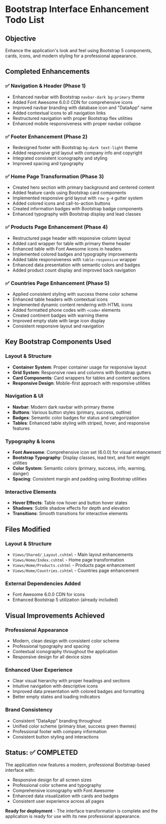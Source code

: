 # Bootstrap Interface Enhancement Todo List

## Objective
Enhance the application's look and feel using Bootstrap 5 components, cards, icons, and modern styling for a professional appearance.

## Completed Enhancements

### ✅ Navigation & Header (Phase 1)
- Enhanced navbar with Bootstrap `navbar-dark bg-primary` theme
- Added Font Awesome 6.0.0 CDN for comprehensive icons
- Improved navbar branding with database icon and "DataApp" name
- Added contextual icons to all navigation links
- Restructured navigation with proper Bootstrap flex utilities
- Enhanced mobile responsiveness with proper navbar collapse

### ✅ Footer Enhancement (Phase 2)
- Redesigned footer with Bootstrap `bg-dark text-light` theme
- Added responsive grid layout with company info and copyright
- Integrated consistent iconography and styling
- Improved spacing and typography

### ✅ Home Page Transformation (Phase 3)
- Created hero section with primary background and centered content
- Added feature cards using Bootstrap card components
- Implemented responsive grid layout with `row g-4` gutter system
- Added colored icons and call-to-action buttons
- Created information badges with Bootstrap badge components
- Enhanced typography with Bootstrap display and lead classes

### ✅ Products Page Enhancement (Phase 4)
- Restructured page header with responsive column layout
- Added card wrapper for table with primary theme header
- Enhanced table with Font Awesome icons in headers
- Implemented colored badges and typography improvements
- Added table responsiveness with `table-responsive` wrapper
- Enhanced data presentation with semantic colors and badges
- Added product count display and improved back navigation

### ✅ Countries Page Enhancement (Phase 5)
- Applied consistent styling with success theme color scheme
- Enhanced table headers with contextual icons
- Implemented dynamic content rendering with HTML icons
- Added formatted phone codes with `<code>` elements
- Created continent badges with warning theme
- Improved empty state with large icon display
- Consistent responsive layout and navigation

## Key Bootstrap Components Used

### Layout & Structure
- **Container System**: Proper container usage for responsive layout
- **Grid System**: Responsive rows and columns with Bootstrap gutters
- **Card Components**: Card wrappers for tables and content sections
- **Responsive Design**: Mobile-first approach with responsive utilities

### Navigation & UI
- **Navbar**: Modern dark navbar with primary theme
- **Buttons**: Various button styles (primary, success, outline)
- **Badges**: Semantic color badges for status and categorization
- **Tables**: Enhanced table styling with striped, hover, and responsive features

### Typography & Icons
- **Font Awesome**: Comprehensive icon set (6.0.0) for visual enhancement
- **Bootstrap Typography**: Display classes, lead text, and font weight utilities
- **Color System**: Semantic colors (primary, success, info, warning, danger)
- **Spacing**: Consistent margin and padding using Bootstrap utilities

### Interactive Elements
- **Hover Effects**: Table row hover and button hover states
- **Shadows**: Subtle shadow effects for depth and elevation
- **Transitions**: Smooth transitions for interactive elements

## Files Modified

### Layout & Structure
- `Views/Shared/_Layout.cshtml` - Main layout enhancements
- `Views/Home/Index.cshtml` - Home page transformation
- `Views/Home/Products.cshtml` - Products page enhancement
- `Views/Home/Countries.cshtml` - Countries page enhancement

### External Dependencies Added
- Font Awesome 6.0.0 CDN for icons
- Enhanced Bootstrap 5 utilization (already included)

## Visual Improvements Achieved

### Professional Appearance
- Modern, clean design with consistent color scheme
- Professional typography and spacing
- Contextual iconography throughout the application
- Responsive design for all device sizes

### Enhanced User Experience
- Clear visual hierarchy with proper headings and sections
- Intuitive navigation with descriptive icons
- Improved data presentation with colored badges and formatting
- Better empty states and loading indicators

### Brand Consistency
- Consistent "DataApp" branding throughout
- Unified color scheme (primary blue, success green themes)
- Professional footer with company information
- Consistent button styling and interactions

## Status: ✅ COMPLETED

The application now features a modern, professional Bootstrap-based interface with:
- Responsive design for all screen sizes
- Professional color scheme and typography
- Comprehensive iconography with Font Awesome
- Enhanced data visualization with cards and badges
- Consistent user experience across all pages

**Ready for deployment** - The interface transformation is complete and the application is ready for use with its new professional appearance.